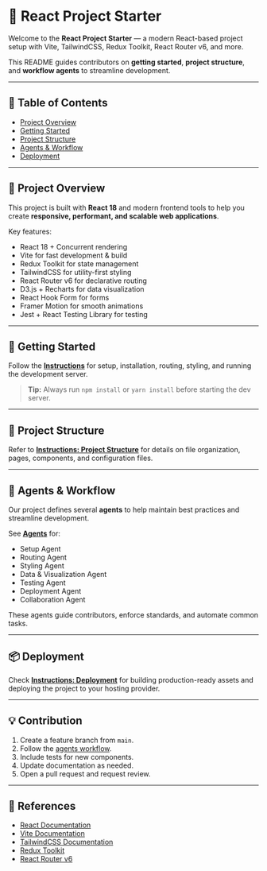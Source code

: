 # 🌟 React Project Starter

Welcome to the **React Project Starter** — a modern React-based project setup with Vite, TailwindCSS, Redux Toolkit, React Router v6, and more.

This README guides contributors on **getting started**, **project structure**, and **workflow agents** to streamline development.

---

## 📖 Table of Contents

- [Project Overview](#project-overview)  
- [Getting Started](#getting-started)  
- [Project Structure](#project-structure)  
- [Agents & Workflow](#agents--workflow)  
- [Deployment](#deployment)  

---

## 📌 Project Overview

This project is built with **React 18** and modern frontend tools to help you create **responsive, performant, and scalable web applications**.  

Key features:

- React 18 + Concurrent rendering  
- Vite for fast development & build  
- Redux Toolkit for state management  
- TailwindCSS for utility-first styling  
- React Router v6 for declarative routing  
- D3.js + Recharts for data visualization  
- React Hook Form for forms  
- Framer Motion for smooth animations  
- Jest + React Testing Library for testing  

---

## 🚀 Getting Started

Follow the **[Instructions](instructions.md)** for setup, installation, routing, styling, and running the development server.  

> **Tip:** Always run `npm install` or `yarn install` before starting the dev server.

---

## 📁 Project Structure

Refer to **[Instructions: Project Structure](instructions.md#project-structure)** for details on file organization, pages, components, and configuration files.

---

## 🤖 Agents & Workflow

Our project defines several **agents** to help maintain best practices and streamline development.  

See **[Agents](agents.md)** for:

- Setup Agent  
- Routing Agent  
- Styling Agent  
- Data & Visualization Agent  
- Testing Agent  
- Deployment Agent  
- Collaboration Agent  

These agents guide contributors, enforce standards, and automate common tasks.

---

## 📦 Deployment

Check **[Instructions: Deployment](instructions.md#deployment)** for building production-ready assets and deploying the project to your hosting provider.

---

## 💡 Contribution

1. Create a feature branch from `main`.  
2. Follow the [agents workflow](agents.md).  
3. Include tests for new components.  
4. Update documentation as needed.  
5. Open a pull request and request review.

---

## 📌 References

- [React Documentation](https://reactjs.org/docs/getting-started.html)  
- [Vite Documentation](https://vitejs.dev/)  
- [TailwindCSS Documentation](https://tailwindcss.com/docs)  
- [Redux Toolkit](https://redux-toolkit.js.org/)  
- [React Router v6](https://reactrouter.com/en/main)  
